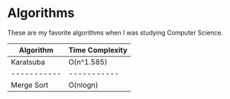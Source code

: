 # Algorithms
These are my favorite algorithms when I was studying Computer Science.




| Algorithm| Time Complexity |
| ----------- | ----------- |
| Karatsuba| O(n^1.585) |
| ----------- | ----------- |
| Merge Sort| O(nlogn) |

